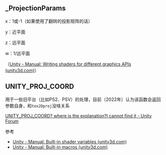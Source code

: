 ## _ProjectionParams

x：1或-1（如果使用了翻转的投影矩阵的话）

y：近平面

z：远平面

w：1/远平面

（[Unity - Manual: Writing shaders for different graphics APIs (unity3d.com)](https://docs.unity3d.com/Manual/SL-PlatformDifferences.html)）

## UNITY_PROJ_COORD

用于一些旧平台（比如PS2、PSV）的处理，目前（2022年）认为该函数会返回参数自身，和`tex2Dproj`没啥关系

[UNITY_PROJ_COORD? where is the explanation?I cannot find it - Unity Forum](https://forum.unity.com/threads/unity_proj_coord-where-is-the-explanation-i-cannot-find-it.154404/)

参考

-   [Unity - Manual: Built-in shader variables (unity3d.com)](https://docs.unity3d.com/Manual/SL-UnityShaderVariables.html)
-   [Unity - Manual: Built-in macros (unity3d.com)](https://docs.unity3d.com/Manual/SL-BuiltinMacros.html)